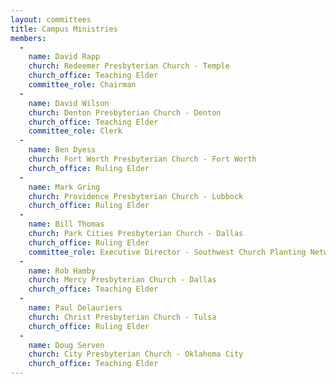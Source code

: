 ```yaml
---
layout: committees
title: Campus Ministries
members:
  -
    name: David Rapp
    church: Redeemer Presbyterian Church - Temple
    church_office: Teaching Elder
    committee_role: Chairman
  -
    name: David Wilson
    church: Denton Presbyterian Church - Denton
    church_office: Teaching Elder
    committee_role: Clerk
  -
    name: Ben Dyess
    church: Fort Worth Presbyterian Church - Fort Worth
    church_office: Ruling Elder    
  -
    name: Mark Gring
    church: Providence Presbyterian Church - Lubbock
    church_office: Ruling Elder
  -
    name: Bill Thomas
    church: Park Cities Presbyterian Church - Dallas
    church_office: Ruling Elder
    committee_role: Executive Director - Southwest Church Planting Network
  -
    name: Rob Hamby
    church: Mercy Presbyterian Church - Dallas
    church_office: Teaching Elder
  -
    name: Paul Delauriers
    church: Christ Presbyterian Church - Tulsa
    church_office: Ruling Elder
  -
    name: Doug Serven
    church: City Presbyterian Church - Oklahoma City
    church_office: Teaching Elder
---
```

